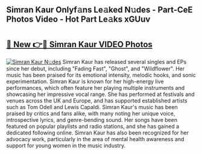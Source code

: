 ## Simran Kaur Onlyf𝚊ns Le𝚊ked N𝚞des - Part-CeE Photos Video - Hot Part Le𝚊ks xGUuv

# <h2><a href="http://ac3762.deff.icu/?id=Simran+Kaur">🔗 New 👉🔴 Simran Kaur VIDEO Photos</a></h2>

[![Simran Kaur N𝚞des](https://i.imgur.com/rIISA9y.gif)](http://ac3762.deff.icu/?id=Simran+Kaur)
Simran Kaur has released several singles and EPs since her debut, including "Fading Fast", "Ghost", and "Wildflower". Her music has been praised for its emotional intensity, melodic hooks, and sonic experimentation. Simran Kaur is known for her high-energy live performances, which often feature her playing multiple instruments and showcasing her impressive vocal range. She has performed at festivals and venues across the UK and Europe, and has supported established artists such as Tom Odell and Lewis Capaldi. Simran Kaur's music has been praised by critics and fans alike, with many noting her unique voice, introspective lyrics, and genre-bending sound. Her songs have been featured on popular playlists and radio stations, and she has gained a dedicated following online. Simran Kaur has also been recognized for her advocacy work, particularly in the area of mental health awareness and support for young women in the music industry.
